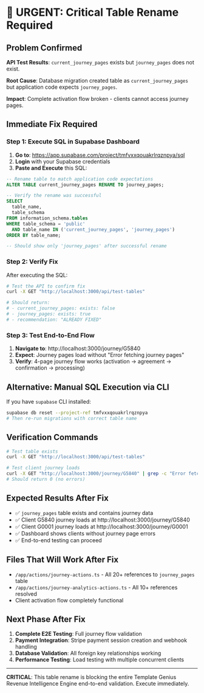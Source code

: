 # 🚨 URGENT: Critical Table Rename Required

## Problem Confirmed
**API Test Results**: `current_journey_pages` exists but `journey_pages` does not exist.

**Root Cause**: Database migration created table as `current_journey_pages` but application code expects `journey_pages`.

**Impact**: Complete activation flow broken - clients cannot access journey pages.

## Immediate Fix Required

### Step 1: Execute SQL in Supabase Dashboard

1. **Go to**: https://app.supabase.com/project/tmfvxxqouakrlrqznpya/sql
2. **Login** with your Supabase credentials
3. **Paste and Execute** this SQL:

```sql
-- Rename table to match application code expectations
ALTER TABLE current_journey_pages RENAME TO journey_pages;

-- Verify the rename was successful
SELECT 
  table_name,
  table_schema
FROM information_schema.tables 
WHERE table_schema = 'public' 
  AND table_name IN ('current_journey_pages', 'journey_pages')
ORDER BY table_name;

-- Should show only 'journey_pages' after successful rename
```

### Step 2: Verify Fix

After executing the SQL:

```bash
# Test the API to confirm fix
curl -X GET "http://localhost:3000/api/test-tables"

# Should return:
# - current_journey_pages: exists: false
# - journey_pages: exists: true
# - recommendation: "ALREADY FIXED"
```

### Step 3: Test End-to-End Flow

1. **Navigate to**: http://localhost:3000/journey/G5840
2. **Expect**: Journey pages load without "Error fetching journey pages"
3. **Verify**: 4-page journey flow works (activation → agreement → confirmation → processing)

## Alternative: Manual SQL Execution via CLI

If you have `supabase` CLI installed:

```bash
supabase db reset --project-ref tmfvxxqouakrlrqznpya
# Then re-run migrations with correct table name
```

## Verification Commands

```bash
# Test table exists
curl -X GET "http://localhost:3000/api/test-tables"

# Test client journey loads
curl -X GET "http://localhost:3000/journey/G5840" | grep -c "Error fetching"
# Should return 0 (no errors)
```

## Expected Results After Fix

- ✅ `journey_pages` table exists and contains journey data
- ✅ Client G5840 journey loads at http://localhost:3000/journey/G5840
- ✅ Client G0001 journey loads at http://localhost:3000/journey/G0001
- ✅ Dashboard shows clients without journey page errors
- ✅ End-to-end testing can proceed

## Files That Will Work After Fix

- `/app/actions/journey-actions.ts` - All 20+ references to `journey_pages` table
- `/app/actions/journey-analytics-actions.ts` - All 10+ references resolved
- Client activation flow completely functional

## Next Phase After Fix

1. **Complete E2E Testing**: Full journey flow validation
2. **Payment Integration**: Stripe payment session creation and webhook handling  
3. **Database Validation**: All foreign key relationships working
4. **Performance Testing**: Load testing with multiple concurrent clients

---

**CRITICAL**: This table rename is blocking the entire Template Genius Revenue Intelligence Engine end-to-end validation. Execute immediately.